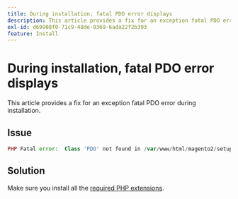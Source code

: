 ```yaml
---
title: During installation, fatal PDO error displays
description: This article provides a fix for an exception fatal PDO error during installation.
exl-id: d69908f0-71c9-48de-9369-6ada22f2b393
feature: Install
---
```

# During installation, fatal PDO error displays

This article provides a fix for an exception fatal PDO error during installation.

## Issue

```php
PHP Fatal error:  Class 'PDO' not found in /var/www/html/magento2/setup/module/Magento/Setup/src/Module/Setup/ConnectionFactory.php on line 44
```

## Solution

Make sure you install all the [required PHP extensions](https://devdocs.magento.com/guides/v2.4/install-gde/prereq/php-settings.html).
